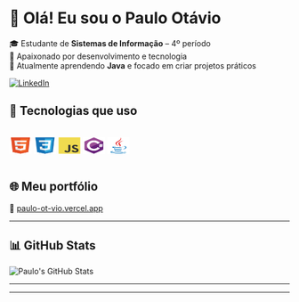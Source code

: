 # 👋 Olá! Eu sou o Paulo Otávio

🎓 Estudante de **Sistemas de Informação** – 4º período  
🚀 Apaixonado por desenvolvimento e tecnologia  
🧠 Atualmente aprendendo **Java** e focado em criar projetos práticos

[![LinkedIn](https://img.shields.io/badge/LinkedIn-0077B5?style=for-the-badge&logo=linkedin&logoColor=white)](https://www.linkedin.com/in/paulo-ot%C3%A1vio-52297833b/)


## 🧰 Tecnologias que uso

<div style="display: inline_block"><br>
  <img align="center" alt="HTML" height="30" width="40" src="https://raw.githubusercontent.com/devicons/devicon/master/icons/html5/html5-original.svg">
  <img align="center" alt="CSS" height="30" width="40" src="https://raw.githubusercontent.com/devicons/devicon/master/icons/css3/css3-original.svg">
  <img align="center" alt="JavaScript" height="30" width="40" src="https://raw.githubusercontent.com/devicons/devicon/master/icons/javascript/javascript-original.svg">
  <img align="center" alt="CSharp" height="30" width="40" src="https://raw.githubusercontent.com/devicons/devicon/master/icons/csharp/csharp-original.svg">
  <img align="center" alt="Java" height="30" width="40" src="https://raw.githubusercontent.com/devicons/devicon/master/icons/java/java-original.svg">
</div>

<br>

## 🌐 Meu portfólio

🔗 [paulo-ot-vio.vercel.app](https://paulo-ot-vio.vercel.app/)

---

## 📊 GitHub Stats

![Paulo's GitHub Stats](https://github-readme-stats.vercel.app/api?username=Paulo1074&show_icons=true&theme=tokyonight)

---
---


